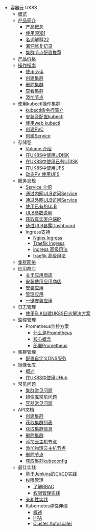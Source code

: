 * 容器云  UK8S
    * [概览](compute/uk8s/overview)
    * [产品简介](compute/uk8s/introduction/README)
        * [产品概念](compute/uk8s/introduction/whatisuk8s)
        * [使用须知1](/compute/uk8s/introduction/restriction)
        * [名词解释22](compute/uk8s/introduction/concept)
        * [漏洞修复记录](compute/uk8s/introduction/vulnerability/README)
        * [集群节点配置推荐](compute/uk8s/introduction/node_requirements)
    * [产品价格](compute/uk8s/price)
    * [操作指南](compute/uk8s/userguide/README)
        * [使用必读](compute/uk8s/userguide/before_start)
        * [创建集群](compute/uk8s/userguide/createcluster)
        * [删除集群](compute/uk8s/userguide/deletecluster)
        * [查看集群](compute/uk8s/userguide/describecluster)
        * [添加节点](compute/uk8s/userguide/addnode)
    * 使用kubectl操作集群
        * [kubectl命令行简介](compute/uk8s/manageviakubectl/intro_of_kubectl)
        * [安装及配置kubectl](compute/uk8s/manageviakubectl/connectviakubectl)
        * [使用web kubectl](compute/uk8s/manageviakubectl/webterminal)
        * [创建PVC](compute/uk8s/manageviakubectl/createpvc)
        * [创建Service](compute/uk8s/manageviakubectl/createservice)
    * 存储卷
        * [Volume 介绍](compute/uk8s/volume/intro)
        * [在UK8S中使用UDISK](compute/uk8s/volume/udisk)
        * [在UK8S中使用已有UDISK](compute/uk8s/volume/statusudisk)
        * [在UK8S中使用UFS](compute/uk8s/volume/ufs)
        * [动态PV 使用UFS](compute/uk8s/volume/dynamic_ufs)
    * 服务发现
        * [Service 介绍](compute/uk8s/service/intro)
        * [通过内网ULB访问Service](compute/uk8s/service/internalservice)
        * [通过外网ULB访问Service](compute/uk8s/service/externalservice)
        * [使用已有的ULB](compute/uk8s/service/ulb_designation)
        * [ULB参数说明](compute/uk8s/service/annotations)
        * [获取真实客户端IP](compute/uk8s/service/getresourceip)
        * [通过ULB暴露Dashboard](compute/uk8s/service/dashboard)
        * Ingress支持
            * [Nginx Ingress](compute/uk8s/service/ingress/nginx)
            * [Traefik Ingress](compute/uk8s/service/ingress/traefik)
            * [ingress 高级用法](compute/uk8s/service/ingress/multiple_ingress)
            * [traefik 高级用法](compute/uk8s/service/ingress/traefik_annotation)
    * [集群网络](compute/uk8s/network)  
    * 应用商店
        * [关于应用商店](compute/uk8s/helm/abouthelm)
        * [安装使用应用商店](compute/uk8s/helm/init)
        * [安装应用](compute/uk8s/helm/install)
        * [管理应用](compute/uk8s/helm/manager)
        * [一键安装应用](compute/uk8s/helm/installapp)
    * 日志管理
        * [使用ELK自建UK8S日志解决方案](compute/uk8s/log/elastic_filebeat_kibana_solution)
    * 监控管理
        * Prometheus监控方案
            * [什么是Prometheus](compute/uk8s/monitor/prometheus/intro)
            * [核心概念](compute/uk8s/monitor/prometheus/concept)
            * [部署Prometheus](compute/uk8s/monitor/prometheus/installprometheus)
    * 集群管理
        * [配置自定义DNS服务](compute/uk8s/administercluster/custom_dns_service)  
    * 镜像仓库
        * [概述](compute/uk8s/dockerhub/outline)  
        * [在UK8S中使用UHub](compute/uk8s/dockerhub/using_uhub_in_uk8s)   
    * 常见问题
        * [集群常见问题](compute/uk8s/q/cluster)  
        * [镜像库常见问题](compute/uk8s/q/registry) 
        * [容器常见问题](compute/uk8s/q/container) 
    * API文档
        * [创建集群](compute/uk8s/api/createuk8s)
        * [获取集群列表](compute/uk8s/api/listuk8s)
        * [获取集群信息](compute/uk8s/api/describeuk8s)
        * [删除集群](compute/uk8s/api/deluk8s)
        * [添加云主机节点](compute/uk8s/api/adduhostnode)
        * [添加物理云主机节点](compute/uk8s/api/addphostnode)
        * [删除节点](compute/uk8s/api/delnode)
        * [获取集群kubeconfig](compute/uk8s/api/getconfig) 
    * 最佳实践
        * [基于Jenkins的CI/CD实践](compute/uk8s/bestpractice/cicd)
        * 权限管理
            * [了解RBAC](compute/uk8s/bestpractice/authorization/rbac)
            * [权限管理实践](compute/uk8s/bestpractice/authorization/practice)
        * [亲和性实践](compute/uk8s/bestpractice/affinity)
        * Kubernetes弹性伸缩
            * [概述](compute/uk8s/bestpractice/autoscaling/intro)
            * [HPA](compute/uk8s/bestpractice/autoscaling/hpa)
            * [Cluster Autoscaler](compute/uk8s/bestpractice/autoscaling/ca)
    
        
